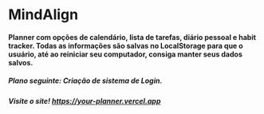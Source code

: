 # MindAlign
#### Planner com opções de calendário, lista de tarefas, diário pessoal e habit tracker. Todas as informações são salvas no LocalStorage para que o usuário, até ao reiniciar seu computador, consiga manter seus dados salvos.
##### Plano seguinte: Criação de sistema de Login.
##### Visite o site! https://your-planner.vercel.app

